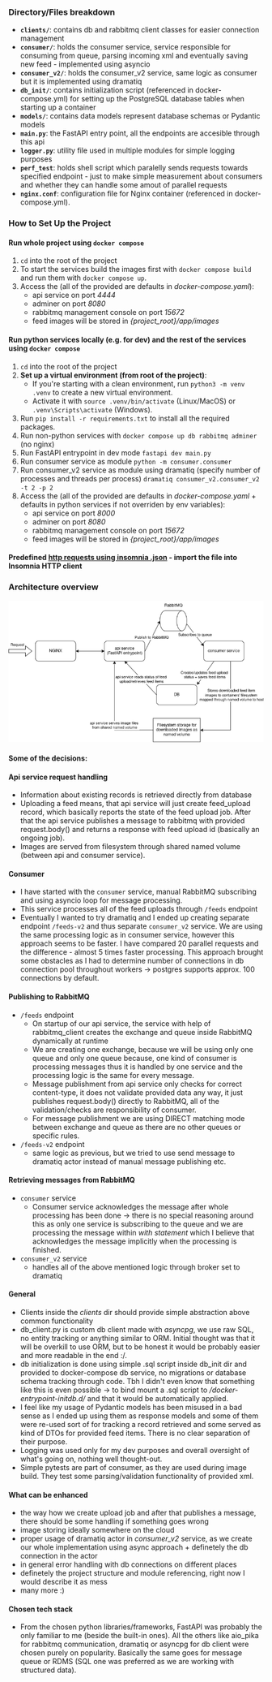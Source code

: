 
### Directory/Files breakdown

- **`clients/`**: contains db and rabbitmq client classes for easier connection management
- **`consumer/`**: holds the consumer service, service responsible for consuming from queue, parsing incoming xml and eventually saving new feed - implemented using asyncio
- **`consumer_v2/`**: holds the consumer_v2 service, same logic as consumer but it is implemented using dramatiq
- **`db_init/`**: contains initialization script (referenced in docker-compose.yml) for setting up the PostgreSQL database tables when starting up a container
- **`models/`**: contains data models represent database schemas or Pydantic models
- **`main.py`**: the FastAPI entry point, all the endpoints are accesible through this api
- **`logger.py`**: utility file used in multiple modules for simple logging purposes
- **`perf_test`**: holds shell script which paralelly sends requests towards specified endpoint - just to make simple measurement about consumers and whether they can handle some amout of parallel requests
- **`nginx.conf`**: configuration file for Nginx container (referenced in docker-compose.yml).

### How to Set Up the Project

#### Run whole project using `docker compose`

1. `cd` into the root of the project
2. To start the services build the images first with `docker compose build` and run them with `docker compose up`.
3. Access the (all of the provided are defaults in *docker-compose.yaml*): 
   - api service on port *4444*
   - adminer on port *8080*
   - rabbitmq management console on port *15672*
   - feed images will be stored in *{project_root}/app/images*


#### Run python services locally (e.g. for dev) and  the rest of the services using  `docker compose`

1. `cd` into the root of the project
2. **Set up a virtual environment (from root of the project)**:
   - If you're starting with a clean environment, run `python3 -m venv .venv` to create a new virtual environment.
   - Activate it with `source .venv/bin/activate` (Linux/MacOS) or `.venv\Scripts\activate` (Windows).
3. Run `pip install -r requirements.txt` to install all the required packages.
4. Run non-python services with `docker compose up db rabbitmq adminer` (no nginx)
5. Run FastAPI entrypoint in dev mode `fastapi dev main.py`
6. Run consumer service as module `python -m consumer.consumer`
7. Run consumer_v2 service as module using dramatiq (specify number of processes and threads per process) `dramatiq consumer_v2.consumer_v2 -t 2 -p 2`
8. Access the (all of the provided are defaults in *docker-compose.yaml* + defaults in python services if not overriden by env variables): 
   - api service on port *8000*
   - adminer on port *8080*
   - rabbitmq management console on port *15672*
   - feed images will be stored in *{project_root}/app/images*

#### Predefined [http requests using insomnia .json](./insomnia_requests.json) - import the file into Insomnia HTTP client

### Architecture overview
![Architecture overview image](./service_comm.png)

#### Some of the decisions:

#### Api service request handling
- Information about existing records is retrieved directly from database
- Uploading a feed means, that api service will just create feed_upload record, which basically reports the state of the feed upload job. After that the api service publishes a message to rabbitmq with provided request.body() and returns a response with feed upload id (basically an ongoing job).
- Images are served from filesystem through shared named volume (between api and consumer service).

#### Consumer
- I have started with the `consumer` service, manual RabbitMQ subscribing and using asyncio loop for message processing.
- This service processes all of the feed uploads through `/feeds` endpoint
- Eventually I wanted to try dramatiq and I ended up creating separate endpoint `/feeds-v2` and thus separate `consumer_v2` service. We are using the same processing logic as in consumer service, however this approach seems to be faster. I have compared 20 parallel requests and the difference - almost 5 times faster processing. This approach brought some obstacles as I had to determine number of connections in db connection pool throughout workers -> postgres supports approx. 100 connections by default.

#### Publishing to RabbitMQ
- `/feeds` endpoint
   - On startup of our api service, the service with help of rabbitmq_client creates the exchange and queue inside RabbitMQ dynamically at runtime 
   - We are creating one exchange, because we will be using only one queue and only one queue because, one kind of consumer is processing messages thus it is handled by one service and the processing logic is the same for every message.
   - Message publishment from api service only checks for correct content-type, it does not validate provided data any way, it just publishes request.body() directly to RabbitMQ, all of the validation/checks are responsibility of consumer.
   - For message publishment we are using DIRECT matching mode between exchange and queue as there are no other queues or specific rules.
- `/feeds-v2` endpoint
   - same logic as previous, but we tried to use send message to dramatiq actor instead of manual message publishing etc.

#### Retrieving messages from RabbitMQ
- `consumer` service
   - Consumer service acknowledges the message after whole processing has been done -> there is no special reasoning around this as only one service is subscribing to the queue and we are processing the message within *with statement* which I believe that acknowledges the message implicitly when the processing is finished.
- `consumer_v2` service
   - handles all of the above mentioned logic through broker set to dramatiq

#### General
- Clients inside the *clients* dir should provide simple abstraction above common functionality
- db_client.py is custom db client made with *asyncpg*, we use raw SQL, no entity tracking or anything similar to ORM. Initial thought was that it will be overkill to use ORM, but to be honest it would be probably easier and more readable in the end :/.
- db initialization is done using simple .sql script inside db_init dir and provided to docker-compose db service, no migrations or database schema tracking through code. Tbh I didn't even know that something like this is even possible -> to bind mount a .sql script to */docker-entrypoint-initdb.d/* and that it would be automatically applied.
- I feel like my usage of Pydantic models has been misused in a bad sense as I ended up using them as response models and some of them were re-used sort of for tracking a record retrieved and some served as kind of DTOs for provided feed items. There is no clear separation of their purpose.
- Logging was used only for my dev purposes and overall oversight of what's going on, nothing well thought-out.
- Simple pytests are part of consumer, as they are used during image build. They test some parsing/validation functionality of provided xml.

#### What can be enhanced
- the way how we create upload job and after that publishes a message, there should be some handling if something goes wrong
- image storing ideally somewhere on the cloud
- proper usage of dramatiq actor in *consumer_v2* service, as we create our whole implementation using async approach + definetely the db connection in the actor 
- in general error handling with db connections on different places
- definetely the project structure and module referencing, right now I would describe it as mess
- many more :)

#### Chosen tech stack
- From the chosen python libraries/frameworks, FastAPI was probably the only familiar to me (beside the built-in ones). All the others like aio_pika for rabbitmq communication, dramatiq or asyncpg for db client were chosen purely on popularity. Basically the same goes for message queue or RDMS (SQL one was preferred as we are working with structured data).